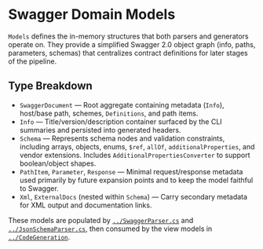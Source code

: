 # Swagger Domain Models

`Models` defines the in-memory structures that both parsers and generators operate on. They provide a simplified Swagger 2.0
object graph (info, paths, parameters, schemas) that centralizes contract definitions for later stages of the pipeline.

## Type Breakdown
- `SwaggerDocument` — Root aggregate containing metadata (`Info`), host/base path, schemes, `Definitions`, and path items.
- `Info` — Title/version/description container surfaced by the CLI summaries and persisted into generated headers.
- `Schema` — Represents schema nodes and validation constraints, including arrays, objects, enums, `$ref`, `allOf`, `additionalProperties`,
  and vendor extensions. Includes `AdditionalPropertiesConverter` to support boolean/object shapes.
- `PathItem`, `Parameter`, `Response` — Minimal request/response metadata used primarily by future expansion points and to keep the
  model faithful to Swagger.
- `Xml`, `ExternalDocs` (nested within `Schema`) — Carry secondary metadata for XML output and documentation links.

These models are populated by [`../SwaggerParser.cs`](../SwaggerParser.cs) and
[`../JsonSchemaParser.cs`](../JsonSchemaParser.cs), then consumed by the view models in
[`../CodeGeneration`](../CodeGeneration/context.md).
